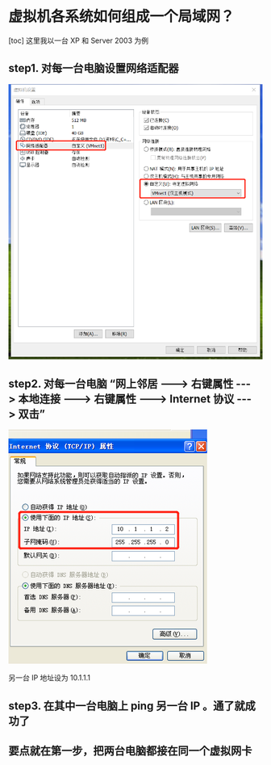 # 虚拟机各系统如何组成一个局域网？

[toc]
这里我以一台 XP 和 Server 2003 为例

## step1.  对每一台电脑设置网络适配器

![看不到图是科学问题](https://raw.githubusercontent.com/yiyah/Picture_Material/master/20200226135828.png)

## step2.  对每一台电脑 “网上邻居 ---> 右键属性 ---> 本地连接 ---> 右键属性 ---> Internet 协议 ---> 双击”

![看不到图是科学问题](https://raw.githubusercontent.com/yiyah/Picture_Material/master/20200227030520.png)

另一台 IP 地址设为 10.1.1.1

## step3.  在其中一台电脑上 ping 另一台 IP 。通了就成功了

## 要点就在第一步，把两台电脑都接在同一个虚拟网卡
